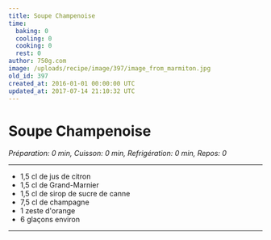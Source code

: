 ```yaml
---
title: Soupe Champenoise
time:
  baking: 0
  cooling: 0
  cooking: 0
  rest: 0
author: 750g.com
image: /uploads/recipe/image/397/image_from_marmiton.jpg
old_id: 397
created_at: 2016-01-01 00:00:00 UTC
updated_at: 2017-07-14 21:10:32 UTC
---
```


# Soupe Champenoise

_Préparation: 0 min, Cuisson: 0 min, Refrigération: 0 min, Repos: 0_

---

- 1,5 cl de jus de citron
- 1,5 cl de Grand-Marnier
- 1,5 cl de sirop de sucre de canne
- 7,5 cl de champagne
- 1 zeste d'orange
- 6 glaçons environ

---
